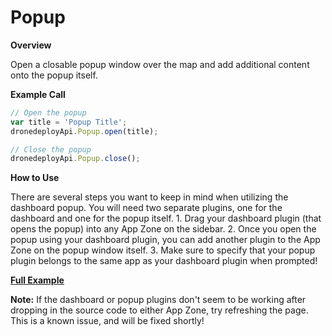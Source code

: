 # Popup

**Overview**

Open a closable popup window over the map and add additional content onto the popup itself.

**Example Call**

```javascript
// Open the popup
var title = 'Popup Title';
dronedeployApi.Popup.open(title);

// Close the popup
dronedeployApi.Popup.close();
```

**How to Use**

There are several steps you want to keep in mind when utilizing the dashboard popup. You will need two separate plugins, one for the dashboard and one for the popup itself. 1. Drag your dashboard plugin \(that opens the popup\) into any App Zone on the sidebar. 2. Once you open the popup using your dashboard plugin, you can add another plugin to the App Zone on the popup window itself. 3. Make sure to specify that your popup plugin belongs to the same app as your dashboard plugin when prompted!

[**Full Example**](../app-examples/example-popup.basic.md)

**Note:**  If the dashboard or popup plugins don't seem to be working after dropping in the source code to either App Zone, try refreshing the page. This is a known issue, and will be fixed shortly!


